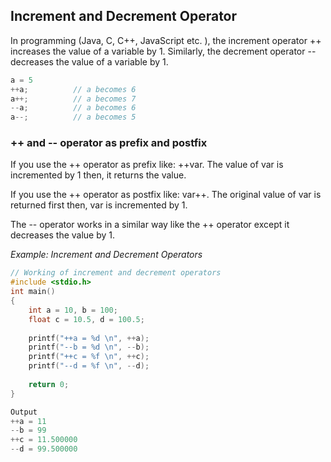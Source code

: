 ## Increment and Decrement Operator 

In programming (Java, C, C++, JavaScript etc. ), the increment operator ++ increases the value of a variable by 1. Similarly, the decrement operator -- decreases the value of a variable by 1.

```c
a = 5
++a;          // a becomes 6
a++;          // a becomes 7
--a;          // a becomes 6
a--;          // a becomes 5
```
### ++ and -- operator as prefix and postfix

If you use the ++ operator as prefix like: ++var. The value of var is incremented by 1 then, it returns the value.

If you use the ++ operator as postfix like: var++. The original value of var is returned first then, var is incremented by 1.

The -- operator works in a similar way like the ++ operator except it decreases the value by 1.
 
*Example: Increment and Decrement Operators*

```c
// Working of increment and decrement operators
#include <stdio.h>
int main()
{
    int a = 10, b = 100;
    float c = 10.5, d = 100.5;
 
    printf("++a = %d \n", ++a);
    printf("--b = %d \n", --b);
    printf("++c = %f \n", ++c);
    printf("--d = %f \n", --d);
 
    return 0;
}
```
```c
Output
++a = 11
--b = 99
++c = 11.500000
--d = 99.500000
```
